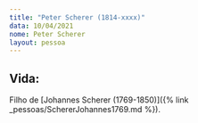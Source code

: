 ```yaml
---
title: "Peter Scherer (1814-xxxx)"
data: 10/04/2021
nome: Peter Scherer
layout: pessoa
---
```


## Vida:

Filho de [Johannes Scherer (1769-1850)]({% link _pessoas/SchererJohannes1769.md %}).

